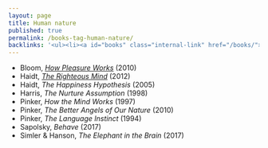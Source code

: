 ```yaml
---
layout: page
title: Human nature
published: true
permalink: /books-tag-human-nature/
backlinks: '<ul><li><a id="books" class="internal-link" href="/books/">Books</a></li></ul>'
---
```


* Bloom, _<a id="bloom-how-pleasure-works" class="internal-link" href="/bloom-how-pleasure-works/">How Pleasure Works</a>_ (2010) 
* Haidt, _<a id="haidt-righteous-mind" class="internal-link" href="/haidt-righteous-mind/">The Righteous Mind</a>_ (2012) 
* Haidt, _The Happiness Hypothesis_ (2005) 
* Harris, _The Nurture Assumption_ (1998) 
* Pinker, _How the Mind Works_ (1997) 
* Pinker, _The Better Angels of Our Nature_ (2010) 
* Pinker, _The Language Instinct_ (1994) 
* Sapolsky, _Behave_ (2017) 
* Simler & Hanson, _The Elephant in the Brain_ (2017) 
